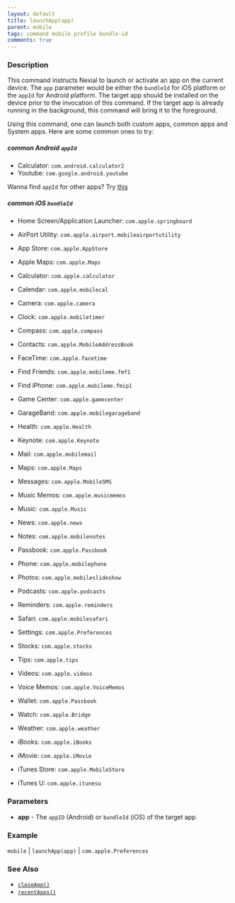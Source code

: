 ```yaml
---
layout: default
title: launchApp(app)
parent: mobile
tags: command mobile profile bundle-id
comments: true
---
```



### Description
This command instructs Nexial to launch or activate an app on the current device. The `app` parameter would be either
the `bundleId` for iOS platform or the `appId` for Android platform. The target app should be installed on the device 
prior to the invocation of this command. If the target app is already running in the background, this command will 
bring it to the foreground. 

Using this command, one can launch both custom apps, common apps and System apps. Here are some common ones to try:

##### common Android `appId`
- Calculator: `com.android.calculator2`
- Youtube: `com.google.android.youtube`

Wanna find `appId` for other apps? Try 
<a href="https://www.techmesto.com/find-android-app-package-name/" class="external-link" target="_nexial_link">this</a>


##### common iOS `bundleId`
- Home Screen/Application Launcher: `com.apple.springboard`

- AirPort Utility: `com.apple.airport.mobileairportutility`
- App Store: `com.apple.AppStore `
- Apple Maps:  `com.apple.Maps`
- Calculator: `com.apple.calculator`
- Calendar: `com.apple.mobilecal`
- Camera: `com.apple.camera`
- Clock: `com.apple.mobiletimer`
- Compass: `com.apple.compass`
- Contacts: `com.apple.MobileAddressBook`
- FaceTime: `com.apple.facetime`
- Find Friends: `com.apple.mobileme.fmf1`
- Find iPhone: `com.apple.mobileme.fmip1`
- Game Center: `com.apple.gamecenter`
- GarageBand: `com.apple.mobilegarageband`
- Health: `com.apple.Health`
- Keynote: `com.apple.Keynote`
- Mail: `com.apple.mobilemail`
- Maps: `com.apple.Maps`
- Messages: `com.apple.MobileSMS`
- Music Memos: `com.apple.musicmemos`
- Music: `com.apple.Music`
- News: `com.apple.news`
- Notes: `com.apple.mobilenotes`
- Passbook: `com.apple.Passbook`
- Phone: `com.apple.mobilephone`
- Photos: `com.apple.mobileslideshow`
- Podcasts: `com.apple.podcasts`
- Reminders: `com.apple.reminders`
- Safari: `com.apple.mobilesafari`
- Settings: `com.apple.Preferences`
- Stocks: `com.apple.stocks`
- Tips: `com.apple.tips`
- Videos: `com.apple.videos`
- Voice Memos: `com.apple.VoiceMemos`
- Wallet: `com.apple.Passbook`
- Watch: `com.apple.Bridge`
- Weather: `com.apple.weather`
- iBooks: `com.apple.iBooks`
- iMovie: `com.apple.iMovie`
- iTunes Store: `com.apple.MobileStore`
- iTunes U: `com.apple.itunesu`


### Parameters
- **app** - The `appID` (Android) or `bundleId` (iOS) of the target app.


### Example
`mobile` | `launchApp(app)` | `com.apple.Preferences`


### See Also
- [`closeApp()`](closeApp())
- [`recentApps()`](recentApps())

